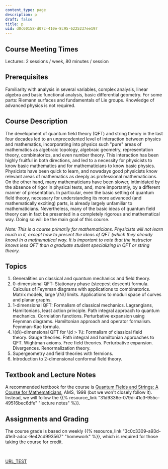 ```yaml
---
content_type: page
description: p
draft: false
title: p
uid: d0c60158-d07c-410e-8c95-6225237ee197
---
```

## Course Meeting Times

Lectures: 2 sessions / week, 80 minutes / session

## Prerequisites

Familiarity with analysis in several variables, complex analysis, linear algebra and basic functional analysis, basic differential geometry. For some parts: Riemann surfaces and fundamentals of Lie groups. Knowledge of advanced physics is not required.

## Course Description

The development of quantum field theory (QFT) and string theory in the last four decades led to an unprecedented level of interaction between physics and mathematics, incorporating into physics such "pure" areas of mathematics as algebraic topology, algebraic geometry, representation theory, combinatorics, and even number theory. This interaction has been highly fruitful in both directions, and led to a necessity for physicists to know basic mathematics and for mathematicians to know basic physics. Physicists have been quick to learn, and nowadays good physicists know relevant areas of mathematics as deeply as professional mathematicians. On the other hand, many mathematicians have been slower, intimidated by the absence of rigor in physical texts, and, more importantly, by a different manner of presentation. In particular, even the basic setting of quantum field theory, necessary for understanding its more advanced (and mathematically exciting) parts, is already largely unfamiliar to mathematicians. Nevertheless, many of the basic ideas of quantum field theory can in fact be presented in a completely rigorous and mathematical way. Doing so will be the main goal of this course.         

*Note: This is a course primarily for mathematicians. Physicists will not learn much in it, except how to present the ideas of QFT (which they already know) in a mathematical way. It is important to note that the instructor knows less QFT than a graduate student specializing in QFT or string theory.*      

## Topics

1. Generalities on classical and quantum mechanics and field theory.
2. 0-dimensional QFT: Stationary phase (steepest descent) formula. Calculus of Feynman diagrams with applications to combinatorics. Matrix models, large \\(N\\) limits. Applications to moduli space of curves and planar graphs.
3. 1-dimensional QFT: Formalism of classical mechanics. Lagrangians, Hamiltonians, least action principle. Path integral approach to quantum mechanics. Correlation functions. Perturbative expansion using Feynman diagrams. Hamiltonian approach and operator formalism. Feynman-Kac formula.
4. \\(d\\)\-dimensional QFT for \\(d > 1\\): Formalism of classical field theory. Gauge theories. Path integral and hamiltonian approaches to QFT. Wightman axioms. Free field theories. Perturbative expansion. Divergences. Renormalization theory.
5. Supergeometry and field theories with fermions.
6. Introduction to 2-dimensional conformal field theory.    

## Textbook and Lecture Notes

A recommended textbook for the course is [Quantum Fields and Strings: A Course for Mathematicians](https://bookstore.ams.org/qft-1-2-s/), AMS, 1998 (but we won't closely follow it). Instead, we will follow the {{% resource_link "31d9336e-079d-41c3-955c-49516bec6dfe" "lecture notes" %}}.   

## Assignments and Grading

The course grade is based on weekly {{% resource_link "3c0c3309-a93d-41e3-adcc-9e42cd993567" "homework" %}}, which is required for those taking the course for credit.

 

[URL\_TEST](http://www.google.com/url_%28with%29ter%28%29_test/)